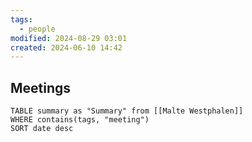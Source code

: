 ```yaml
---
tags:
  - people
modified: 2024-08-29 03:01
created: 2024-06-10 14:42
---
```


## Meetings
```dataview
TABLE summary as "Summary" from [[Malte Westphalen]]
WHERE contains(tags, "meeting")
SORT date desc
```
